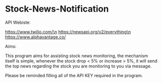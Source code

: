 # Stock-News-Notification

API Webiste:

https://www.twilio.com/\n
https://newsapi.org/v2/everything\n
https://www.alphavantage.co/

Aims:

This program aims for assisting stock news monitoring, the mechanism itself is simple, whenever the stock drop < 5% or increase > 5%, it will send the top news regarding the stock you are monitoring to you via message. 

Please be reminded filling all of the API KEY required in the program.

